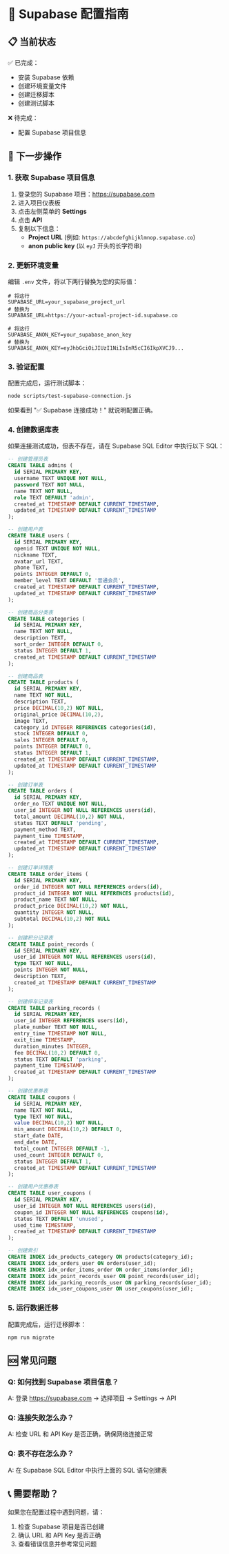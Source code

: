# 🔧 Supabase 配置指南

## 📋 当前状态

✅ 已完成：
- 安装 Supabase 依赖
- 创建环境变量文件
- 创建迁移脚本
- 创建测试脚本

❌ 待完成：
- 配置 Supabase 项目信息

## 🎯 下一步操作

### 1. 获取 Supabase 项目信息

1. 登录您的 Supabase 项目：https://supabase.com
2. 进入项目仪表板
3. 点击左侧菜单的 **Settings**
4. 点击 **API**
5. 复制以下信息：
   - **Project URL** (例如: `https://abcdefghijklmnop.supabase.co`)
   - **anon public key** (以 `eyJ` 开头的长字符串)

### 2. 更新环境变量

编辑 `.env` 文件，将以下两行替换为您的实际值：

```env
# 将这行
SUPABASE_URL=your_supabase_project_url
# 替换为
SUPABASE_URL=https://your-actual-project-id.supabase.co

# 将这行  
SUPABASE_ANON_KEY=your_supabase_anon_key
# 替换为
SUPABASE_ANON_KEY=eyJhbGciOiJIUzI1NiIsInR5cCI6IkpXVCJ9...
```

### 3. 验证配置

配置完成后，运行测试脚本：

```bash
node scripts/test-supabase-connection.js
```

如果看到 "✅ Supabase 连接成功！" 就说明配置正确。

### 4. 创建数据库表

如果连接测试成功，但表不存在，请在 Supabase SQL Editor 中执行以下 SQL：

```sql
-- 创建管理员表
CREATE TABLE admins (
  id SERIAL PRIMARY KEY,
  username TEXT UNIQUE NOT NULL,
  password TEXT NOT NULL,
  name TEXT NOT NULL,
  role TEXT DEFAULT 'admin',
  created_at TIMESTAMP DEFAULT CURRENT_TIMESTAMP,
  updated_at TIMESTAMP DEFAULT CURRENT_TIMESTAMP
);

-- 创建用户表
CREATE TABLE users (
  id SERIAL PRIMARY KEY,
  openid TEXT UNIQUE NOT NULL,
  nickname TEXT,
  avatar_url TEXT,
  phone TEXT,
  points INTEGER DEFAULT 0,
  member_level TEXT DEFAULT '普通会员',
  created_at TIMESTAMP DEFAULT CURRENT_TIMESTAMP,
  updated_at TIMESTAMP DEFAULT CURRENT_TIMESTAMP
);

-- 创建商品分类表
CREATE TABLE categories (
  id SERIAL PRIMARY KEY,
  name TEXT NOT NULL,
  description TEXT,
  sort_order INTEGER DEFAULT 0,
  status INTEGER DEFAULT 1,
  created_at TIMESTAMP DEFAULT CURRENT_TIMESTAMP
);

-- 创建商品表
CREATE TABLE products (
  id SERIAL PRIMARY KEY,
  name TEXT NOT NULL,
  description TEXT,
  price DECIMAL(10,2) NOT NULL,
  original_price DECIMAL(10,2),
  image TEXT,
  category_id INTEGER REFERENCES categories(id),
  stock INTEGER DEFAULT 0,
  sales INTEGER DEFAULT 0,
  points INTEGER DEFAULT 0,
  status INTEGER DEFAULT 1,
  created_at TIMESTAMP DEFAULT CURRENT_TIMESTAMP,
  updated_at TIMESTAMP DEFAULT CURRENT_TIMESTAMP
);

-- 创建订单表
CREATE TABLE orders (
  id SERIAL PRIMARY KEY,
  order_no TEXT UNIQUE NOT NULL,
  user_id INTEGER NOT NULL REFERENCES users(id),
  total_amount DECIMAL(10,2) NOT NULL,
  status TEXT DEFAULT 'pending',
  payment_method TEXT,
  payment_time TIMESTAMP,
  created_at TIMESTAMP DEFAULT CURRENT_TIMESTAMP,
  updated_at TIMESTAMP DEFAULT CURRENT_TIMESTAMP
);

-- 创建订单详情表
CREATE TABLE order_items (
  id SERIAL PRIMARY KEY,
  order_id INTEGER NOT NULL REFERENCES orders(id),
  product_id INTEGER NOT NULL REFERENCES products(id),
  product_name TEXT NOT NULL,
  product_price DECIMAL(10,2) NOT NULL,
  quantity INTEGER NOT NULL,
  subtotal DECIMAL(10,2) NOT NULL
);

-- 创建积分记录表
CREATE TABLE point_records (
  id SERIAL PRIMARY KEY,
  user_id INTEGER NOT NULL REFERENCES users(id),
  type TEXT NOT NULL,
  points INTEGER NOT NULL,
  description TEXT,
  created_at TIMESTAMP DEFAULT CURRENT_TIMESTAMP
);

-- 创建停车记录表
CREATE TABLE parking_records (
  id SERIAL PRIMARY KEY,
  user_id INTEGER REFERENCES users(id),
  plate_number TEXT NOT NULL,
  entry_time TIMESTAMP NOT NULL,
  exit_time TIMESTAMP,
  duration_minutes INTEGER,
  fee DECIMAL(10,2) DEFAULT 0,
  status TEXT DEFAULT 'parking',
  payment_time TIMESTAMP,
  created_at TIMESTAMP DEFAULT CURRENT_TIMESTAMP
);

-- 创建优惠券表
CREATE TABLE coupons (
  id SERIAL PRIMARY KEY,
  name TEXT NOT NULL,
  type TEXT NOT NULL,
  value DECIMAL(10,2) NOT NULL,
  min_amount DECIMAL(10,2) DEFAULT 0,
  start_date DATE,
  end_date DATE,
  total_count INTEGER DEFAULT -1,
  used_count INTEGER DEFAULT 0,
  status INTEGER DEFAULT 1,
  created_at TIMESTAMP DEFAULT CURRENT_TIMESTAMP
);

-- 创建用户优惠券表
CREATE TABLE user_coupons (
  id SERIAL PRIMARY KEY,
  user_id INTEGER NOT NULL REFERENCES users(id),
  coupon_id INTEGER NOT NULL REFERENCES coupons(id),
  status TEXT DEFAULT 'unused',
  used_time TIMESTAMP,
  created_at TIMESTAMP DEFAULT CURRENT_TIMESTAMP
);

-- 创建索引
CREATE INDEX idx_products_category ON products(category_id);
CREATE INDEX idx_orders_user ON orders(user_id);
CREATE INDEX idx_order_items_order ON order_items(order_id);
CREATE INDEX idx_point_records_user ON point_records(user_id);
CREATE INDEX idx_parking_records_user ON parking_records(user_id);
CREATE INDEX idx_user_coupons_user ON user_coupons(user_id);
```

### 5. 运行数据迁移

配置完成后，运行迁移脚本：

```bash
npm run migrate
```

## 🆘 常见问题

### Q: 如何找到 Supabase 项目信息？
A: 登录 https://supabase.com → 选择项目 → Settings → API

### Q: 连接失败怎么办？
A: 检查 URL 和 API Key 是否正确，确保网络连接正常

### Q: 表不存在怎么办？
A: 在 Supabase SQL Editor 中执行上面的 SQL 语句创建表

## 📞 需要帮助？

如果您在配置过程中遇到问题，请：
1. 检查 Supabase 项目是否已创建
2. 确认 URL 和 API Key 是否正确
3. 查看错误信息并参考常见问题 